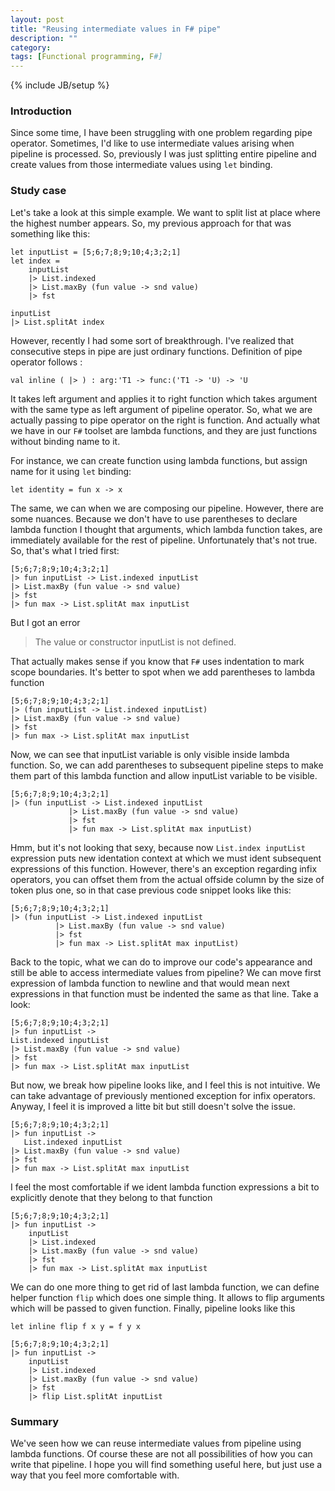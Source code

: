 ```yaml
---
layout: post
title: "Reusing intermediate values in F# pipe"
description: ""
category: 
tags: [Functional programming, F#]
---
```

{% include JB/setup %}

### Introduction

Since some time, I have been struggling with one problem regarding pipe operator. Sometimes, I'd like to use intermediate values
arising when pipeline is processed. So, previously I was just splitting entire pipeline and create values from those intermediate values using `let` binding.

### Study case

Let's take a look at this simple example. We want to split list at place where the highest number appears. So, my previous approach for that was something like this:

<pre class="fssnip highlighted"><code lang="fsharp"><span class="k">let</span> <span onmouseout="hideTip(event, 'fs1', 1)" onmouseover="showTip(event, 'fs1', 1)" class="i">inputList</span> <span class="o">=</span> [<span class="n">5</span>;<span class="n">6</span>;<span class="n">7</span>;<span class="n">8</span>;<span class="n">9</span>;<span class="n">10</span>;<span class="n">4</span>;<span class="n">3</span>;<span class="n">2</span>;<span class="n">1</span>]
<span class="k">let</span> <span onmouseout="hideTip(event, 'fs2', 2)" onmouseover="showTip(event, 'fs2', 2)" class="i">index</span> <span class="o">=</span>
	<span onmouseout="hideTip(event, 'fs1', 3)" onmouseover="showTip(event, 'fs1', 3)" class="i">inputList</span>
	<span class="o">|&gt;</span> <span onmouseout="hideTip(event, 'fs3', 4)" onmouseover="showTip(event, 'fs3', 4)" class="t">List</span><span class="o">.</span><span onmouseout="hideTip(event, 'fs4', 5)" onmouseover="showTip(event, 'fs4', 5)" class="f">indexed</span>
	<span class="o">|&gt;</span> <span onmouseout="hideTip(event, 'fs3', 6)" onmouseover="showTip(event, 'fs3', 6)" class="t">List</span><span class="o">.</span><span onmouseout="hideTip(event, 'fs5', 7)" onmouseover="showTip(event, 'fs5', 7)" class="f">maxBy</span> (<span class="k">fun</span> <span onmouseout="hideTip(event, 'fs6', 8)" onmouseover="showTip(event, 'fs6', 8)" class="i">value</span> <span class="k">-&gt;</span> <span onmouseout="hideTip(event, 'fs7', 9)" onmouseover="showTip(event, 'fs7', 9)" class="f">snd</span> <span onmouseout="hideTip(event, 'fs6', 10)" onmouseover="showTip(event, 'fs6', 10)" class="i">value</span>)
	<span class="o">|&gt;</span> <span onmouseout="hideTip(event, 'fs8', 11)" onmouseover="showTip(event, 'fs8', 11)" class="f">fst</span> 

<span onmouseout="hideTip(event, 'fs1', 12)" onmouseover="showTip(event, 'fs1', 12)" class="i">inputList</span> 
<span class="o">|&gt;</span> <span onmouseout="hideTip(event, 'fs3', 13)" onmouseover="showTip(event, 'fs3', 13)" class="t">List</span><span class="o">.</span><span onmouseout="hideTip(event, 'fs9', 14)" onmouseover="showTip(event, 'fs9', 14)" class="f">splitAt</span> <span onmouseout="hideTip(event, 'fs2', 15)" onmouseover="showTip(event, 'fs2', 15)" class="i">index</span>
</code></pre>

However, recently I had some sort of breakthrough. I've realized that consecutive steps in pipe are just ordinary functions.
Definition of pipe operator follows :

<pre class="fssnip highlighted"><code lang="fsharp"><span class="k">val</span> <span class="k">inline</span> ( <span class="o">|&gt;</span> ) <span class="o">:</span> <span class="i">arg</span><span class="o">:</span><span class="o">&#39;</span><span class="i">T1</span> <span class="k">-&gt;</span> <span class="i">func</span><span class="o">:</span>(<span class="o">&#39;</span><span class="i">T1</span> <span class="k">-&gt;</span> <span class="o">&#39;</span><span class="i">U</span>) <span class="k">-&gt;</span> <span class="o">&#39;</span><span class="i">U</span>
</code></pre>

It takes left argument and applies it to right function which takes argument with the same type as left argument of pipeline operator. So, what we are actually passing to pipe operator on the right is function. And actually what we have in our `F#` toolset are lambda functions, and they are just functions without binding name to it.

For instance, we can create function using lambda functions, but assign name for it using `let` binding: 

<pre class="fssnip highlighted"><code lang="fsharp"><span class="k">let</span> <span class="i">identity</span> <span class="o">=</span> <span class="k">fun</span> <span class="i">x</span> <span class="k">-&gt;</span> <span class="i">x</span>
</code></pre>

The same, we can when we are composing our pipeline. However, there are some nuances. Because we don't have to use parentheses to declare lambda function I thought that arguments, which lambda function takes, are immediately available for the rest of pipeline. Unfortunately that's not true. So, that's what I tried first:

<pre class="fssnip highlighted"><code lang="fsharp">[<span class="n">5</span>;<span class="n">6</span>;<span class="n">7</span>;<span class="n">8</span>;<span class="n">9</span>;<span class="n">10</span>;<span class="n">4</span>;<span class="n">3</span>;<span class="n">2</span>;<span class="n">1</span>]
<span class="o">|&gt;</span> <span class="k">fun</span> <span onmouseout="hideTip(event, 'fs1', 16)" onmouseover="showTip(event, 'fs1', 16)" class="i">inputList</span> <span class="k">-&gt;</span> <span onmouseout="hideTip(event, 'fs3', 17)" onmouseover="showTip(event, 'fs3', 17)" class="i">List</span><span class="o">.</span><span onmouseout="hideTip(event, 'fs4', 18)" onmouseover="showTip(event, 'fs4', 18)" class="i">indexed</span> <span onmouseout="hideTip(event, 'fs1', 19)" onmouseover="showTip(event, 'fs1', 19)" class="i">inputList</span>
<span class="o">|&gt;</span> <span onmouseout="hideTip(event, 'fs3', 20)" onmouseover="showTip(event, 'fs3', 20)" class="i">List</span><span class="o">.</span><span onmouseout="hideTip(event, 'fs5', 21)" onmouseover="showTip(event, 'fs5', 21)" class="i">maxBy</span> (<span class="k">fun</span> <span class="i">value</span> <span class="k">-&gt;</span> <span onmouseout="hideTip(event, 'fs7', 22)" onmouseover="showTip(event, 'fs7', 22)" class="i">snd</span> <span class="i">value</span>)
<span class="o">|&gt;</span> <span onmouseout="hideTip(event, 'fs8', 23)" onmouseover="showTip(event, 'fs8', 23)" class="i">fst</span>
<span class="o">|&gt;</span> <span class="k">fun</span> <span onmouseout="hideTip(event, 'fs10', 24)" onmouseover="showTip(event, 'fs10', 24)" class="i">max</span> <span class="k">-&gt;</span> <span onmouseout="hideTip(event, 'fs3', 25)" onmouseover="showTip(event, 'fs3', 25)" class="i">List</span><span class="o">.</span><span onmouseout="hideTip(event, 'fs9', 26)" onmouseover="showTip(event, 'fs9', 26)" class="i">splitAt</span> <span onmouseout="hideTip(event, 'fs10', 27)" onmouseover="showTip(event, 'fs10', 27)" class="i">max</span> <span onmouseout="hideTip(event, 'fs1', 28)" onmouseover="showTip(event, 'fs1', 28)" class="i">inputList</span>
</code></pre>

But I got an error 

> The value or constructor inputList is not defined. 

That actually makes sense if you know that `F#` uses indentation to mark scope boundaries.
It's better to spot when we add parentheses to lambda function 

<pre class="fssnip highlighted"><code lang="fsharp">[<span class="n">5</span>;<span class="n">6</span>;<span class="n">7</span>;<span class="n">8</span>;<span class="n">9</span>;<span class="n">10</span>;<span class="n">4</span>;<span class="n">3</span>;<span class="n">2</span>;<span class="n">1</span>]
<span class="o">|&gt;</span> (<span class="k">fun</span> <span onmouseout="hideTip(event, 'fs1', 29)" onmouseover="showTip(event, 'fs1', 29)" class="i">inputList</span> <span class="k">-&gt;</span> <span onmouseout="hideTip(event, 'fs3', 30)" onmouseover="showTip(event, 'fs3', 30)" class="i">List</span><span class="o">.</span><span onmouseout="hideTip(event, 'fs4', 31)" onmouseover="showTip(event, 'fs4', 31)" class="i">indexed</span> <span onmouseout="hideTip(event, 'fs1', 32)" onmouseover="showTip(event, 'fs1', 32)" class="i">inputList</span>)
<span class="o">|&gt;</span> <span onmouseout="hideTip(event, 'fs3', 33)" onmouseover="showTip(event, 'fs3', 33)" class="i">List</span><span class="o">.</span><span onmouseout="hideTip(event, 'fs5', 34)" onmouseover="showTip(event, 'fs5', 34)" class="i">maxBy</span> (<span class="k">fun</span> <span class="i">value</span> <span class="k">-&gt;</span> <span onmouseout="hideTip(event, 'fs7', 35)" onmouseover="showTip(event, 'fs7', 35)" class="i">snd</span> <span class="i">value</span>)
<span class="o">|&gt;</span> <span onmouseout="hideTip(event, 'fs8', 36)" onmouseover="showTip(event, 'fs8', 36)" class="i">fst</span>
<span class="o">|&gt;</span> <span class="k">fun</span> <span onmouseout="hideTip(event, 'fs10', 37)" onmouseover="showTip(event, 'fs10', 37)" class="i">max</span> <span class="k">-&gt;</span> <span onmouseout="hideTip(event, 'fs3', 38)" onmouseover="showTip(event, 'fs3', 38)" class="i">List</span><span class="o">.</span><span onmouseout="hideTip(event, 'fs9', 39)" onmouseover="showTip(event, 'fs9', 39)" class="i">splitAt</span> <span onmouseout="hideTip(event, 'fs10', 40)" onmouseover="showTip(event, 'fs10', 40)" class="i">max</span> <span onmouseout="hideTip(event, 'fs1', 41)" onmouseover="showTip(event, 'fs1', 41)" class="i">inputList</span>
</code></pre>

Now, we can see that inputList variable is only visible inside lambda function. So, we can add parentheses to subsequent pipeline steps to make them part of this lambda function and allow inputList variable to be visible.

<pre class="fssnip highlighted"><code lang="fsharp">[<span class="n">5</span>;<span class="n">6</span>;<span class="n">7</span>;<span class="n">8</span>;<span class="n">9</span>;<span class="n">10</span>;<span class="n">4</span>;<span class="n">3</span>;<span class="n">2</span>;<span class="n">1</span>]
<span class="o">|&gt;</span> (<span class="k">fun</span> <span onmouseout="hideTip(event, 'fs1', 42)" onmouseover="showTip(event, 'fs1', 42)" class="i">inputList</span> <span class="k">-&gt;</span> <span onmouseout="hideTip(event, 'fs3', 43)" onmouseover="showTip(event, 'fs3', 43)" class="i">List</span><span class="o">.</span><span onmouseout="hideTip(event, 'fs4', 44)" onmouseover="showTip(event, 'fs4', 44)" class="i">indexed</span> <span onmouseout="hideTip(event, 'fs1', 45)" onmouseover="showTip(event, 'fs1', 45)" class="i">inputList</span>
		     <span class="o">|&gt;</span> <span onmouseout="hideTip(event, 'fs3', 46)" onmouseover="showTip(event, 'fs3', 46)" class="i">List</span><span class="o">.</span><span onmouseout="hideTip(event, 'fs5', 47)" onmouseover="showTip(event, 'fs5', 47)" class="i">maxBy</span> (<span class="k">fun</span> <span class="i">value</span> <span class="k">-&gt;</span> <span onmouseout="hideTip(event, 'fs7', 48)" onmouseover="showTip(event, 'fs7', 48)" class="i">snd</span> <span class="i">value</span>)
		     <span class="o">|&gt;</span> <span onmouseout="hideTip(event, 'fs8', 49)" onmouseover="showTip(event, 'fs8', 49)" class="i">fst</span>
		     <span class="o">|&gt;</span> <span class="k">fun</span> <span onmouseout="hideTip(event, 'fs10', 50)" onmouseover="showTip(event, 'fs10', 50)" class="i">max</span> <span class="k">-&gt;</span> <span onmouseout="hideTip(event, 'fs3', 51)" onmouseover="showTip(event, 'fs3', 51)" class="i">List</span><span class="o">.</span><span onmouseout="hideTip(event, 'fs9', 52)" onmouseover="showTip(event, 'fs9', 52)" class="i">splitAt</span> <span onmouseout="hideTip(event, 'fs10', 53)" onmouseover="showTip(event, 'fs10', 53)" class="i">max</span> <span onmouseout="hideTip(event, 'fs1', 54)" onmouseover="showTip(event, 'fs1', 54)" class="i">inputList</span>)
</code></pre>

Hmm, but it's not looking that sexy, because now `List.index inputList` expression puts new identation context at which we must ident subsequent expressions of this function.
However, there's an exception regarding infix operators, you can offset them from the actual offside column by the size of token plus one, so in that case previous code snippet looks like this:

<pre class="fssnip highlighted"><code lang="fsharp">[<span class="n">5</span>;<span class="n">6</span>;<span class="n">7</span>;<span class="n">8</span>;<span class="n">9</span>;<span class="n">10</span>;<span class="n">4</span>;<span class="n">3</span>;<span class="n">2</span>;<span class="n">1</span>]
<span class="o">|&gt;</span> (<span class="k">fun</span> <span onmouseout="hideTip(event, 'fs1', 55)" onmouseover="showTip(event, 'fs1', 55)" class="i">inputList</span> <span class="k">-&gt;</span> <span onmouseout="hideTip(event, 'fs3', 56)" onmouseover="showTip(event, 'fs3', 56)" class="i">List</span><span class="o">.</span><span onmouseout="hideTip(event, 'fs4', 57)" onmouseover="showTip(event, 'fs4', 57)" class="i">indexed</span> <span onmouseout="hideTip(event, 'fs1', 58)" onmouseover="showTip(event, 'fs1', 58)" class="i">inputList</span>
		  <span class="o">|&gt;</span> <span onmouseout="hideTip(event, 'fs3', 59)" onmouseover="showTip(event, 'fs3', 59)" class="i">List</span><span class="o">.</span><span onmouseout="hideTip(event, 'fs5', 60)" onmouseover="showTip(event, 'fs5', 60)" class="i">maxBy</span> (<span class="k">fun</span> <span class="i">value</span> <span class="k">-&gt;</span> <span onmouseout="hideTip(event, 'fs7', 61)" onmouseover="showTip(event, 'fs7', 61)" class="i">snd</span> <span class="i">value</span>)
		  <span class="o">|&gt;</span> <span onmouseout="hideTip(event, 'fs8', 62)" onmouseover="showTip(event, 'fs8', 62)" class="i">fst</span>
		  <span class="o">|&gt;</span> <span class="k">fun</span> <span onmouseout="hideTip(event, 'fs10', 63)" onmouseover="showTip(event, 'fs10', 63)" class="i">max</span> <span class="k">-&gt;</span> <span onmouseout="hideTip(event, 'fs3', 64)" onmouseover="showTip(event, 'fs3', 64)" class="i">List</span><span class="o">.</span><span onmouseout="hideTip(event, 'fs9', 65)" onmouseover="showTip(event, 'fs9', 65)" class="i">splitAt</span> <span onmouseout="hideTip(event, 'fs10', 66)" onmouseover="showTip(event, 'fs10', 66)" class="i">max</span> <span onmouseout="hideTip(event, 'fs1', 67)" onmouseover="showTip(event, 'fs1', 67)" class="i">inputList</span>)
</code></pre>
         
Back to the topic, what we can do to improve our code's appearance and still be able to access intermediate values from pipeline?
We can move first expression of lambda function to newline and that would mean next expressions in that function must be indented the same as that line. Take a look:

<pre class="fssnip highlighted"><code lang="fsharp">[<span class="n">5</span>;<span class="n">6</span>;<span class="n">7</span>;<span class="n">8</span>;<span class="n">9</span>;<span class="n">10</span>;<span class="n">4</span>;<span class="n">3</span>;<span class="n">2</span>;<span class="n">1</span>]
<span class="o">|&gt;</span> <span class="k">fun</span> <span onmouseout="hideTip(event, 'fs1', 68)" onmouseover="showTip(event, 'fs1', 68)" class="i">inputList</span> <span class="k">-&gt;</span> 
<span onmouseout="hideTip(event, 'fs3', 69)" onmouseover="showTip(event, 'fs3', 69)" class="i">List</span><span class="o">.</span><span onmouseout="hideTip(event, 'fs4', 70)" onmouseover="showTip(event, 'fs4', 70)" class="i">indexed</span> <span onmouseout="hideTip(event, 'fs1', 71)" onmouseover="showTip(event, 'fs1', 71)" class="i">inputList</span>
<span class="o">|&gt;</span> <span onmouseout="hideTip(event, 'fs3', 72)" onmouseover="showTip(event, 'fs3', 72)" class="i">List</span><span class="o">.</span><span onmouseout="hideTip(event, 'fs5', 73)" onmouseover="showTip(event, 'fs5', 73)" class="i">maxBy</span> (<span class="k">fun</span> <span class="i">value</span> <span class="k">-&gt;</span> <span onmouseout="hideTip(event, 'fs7', 74)" onmouseover="showTip(event, 'fs7', 74)" class="i">snd</span> <span class="i">value</span>)
<span class="o">|&gt;</span> <span onmouseout="hideTip(event, 'fs8', 75)" onmouseover="showTip(event, 'fs8', 75)" class="i">fst</span>
<span class="o">|&gt;</span> <span class="k">fun</span> <span onmouseout="hideTip(event, 'fs10', 76)" onmouseover="showTip(event, 'fs10', 76)" class="i">max</span> <span class="k">-&gt;</span> <span onmouseout="hideTip(event, 'fs3', 77)" onmouseover="showTip(event, 'fs3', 77)" class="i">List</span><span class="o">.</span><span onmouseout="hideTip(event, 'fs9', 78)" onmouseover="showTip(event, 'fs9', 78)" class="i">splitAt</span> <span onmouseout="hideTip(event, 'fs10', 79)" onmouseover="showTip(event, 'fs10', 79)" class="i">max</span> <span onmouseout="hideTip(event, 'fs1', 80)" onmouseover="showTip(event, 'fs1', 80)" class="i">inputList</span>
</code></pre>

But now, we break how pipeline looks like, and I feel this is not intuitive. We can take advantage of previously mentioned exception for infix operators. Anyway, I feel it is improved a litte bit but still doesn't solve the issue.

<pre class="fssnip highlighted"><code lang="fsharp">[<span class="n">5</span>;<span class="n">6</span>;<span class="n">7</span>;<span class="n">8</span>;<span class="n">9</span>;<span class="n">10</span>;<span class="n">4</span>;<span class="n">3</span>;<span class="n">2</span>;<span class="n">1</span>]
<span class="o">|&gt;</span> <span class="k">fun</span> <span onmouseout="hideTip(event, 'fs1', 81)" onmouseover="showTip(event, 'fs1', 81)" class="i">inputList</span> <span class="k">-&gt;</span> 
   <span onmouseout="hideTip(event, 'fs3', 82)" onmouseover="showTip(event, 'fs3', 82)" class="i">List</span><span class="o">.</span><span onmouseout="hideTip(event, 'fs4', 83)" onmouseover="showTip(event, 'fs4', 83)" class="i">indexed</span> <span onmouseout="hideTip(event, 'fs1', 84)" onmouseover="showTip(event, 'fs1', 84)" class="i">inputList</span>
<span class="o">|&gt;</span> <span onmouseout="hideTip(event, 'fs3', 85)" onmouseover="showTip(event, 'fs3', 85)" class="i">List</span><span class="o">.</span><span onmouseout="hideTip(event, 'fs5', 86)" onmouseover="showTip(event, 'fs5', 86)" class="i">maxBy</span> (<span class="k">fun</span> <span class="i">value</span> <span class="k">-&gt;</span> <span onmouseout="hideTip(event, 'fs7', 87)" onmouseover="showTip(event, 'fs7', 87)" class="i">snd</span> <span class="i">value</span>)
<span class="o">|&gt;</span> <span onmouseout="hideTip(event, 'fs8', 88)" onmouseover="showTip(event, 'fs8', 88)" class="i">fst</span>
<span class="o">|&gt;</span> <span class="k">fun</span> <span onmouseout="hideTip(event, 'fs10', 89)" onmouseover="showTip(event, 'fs10', 89)" class="i">max</span> <span class="k">-&gt;</span> <span onmouseout="hideTip(event, 'fs3', 90)" onmouseover="showTip(event, 'fs3', 90)" class="i">List</span><span class="o">.</span><span onmouseout="hideTip(event, 'fs9', 91)" onmouseover="showTip(event, 'fs9', 91)" class="i">splitAt</span> <span onmouseout="hideTip(event, 'fs10', 92)" onmouseover="showTip(event, 'fs10', 92)" class="i">max</span> <span onmouseout="hideTip(event, 'fs1', 93)" onmouseover="showTip(event, 'fs1', 93)" class="i">inputList</span>
</code></pre>
I feel the most comfortable if we ident lambda function expressions a bit to explicitly denote that they belong to that function

<pre class="fssnip highlighted"><code lang="fsharp">[<span class="n">5</span>;<span class="n">6</span>;<span class="n">7</span>;<span class="n">8</span>;<span class="n">9</span>;<span class="n">10</span>;<span class="n">4</span>;<span class="n">3</span>;<span class="n">2</span>;<span class="n">1</span>]
<span class="o">|&gt;</span> <span class="k">fun</span> <span onmouseout="hideTip(event, 'fs1', 94)" onmouseover="showTip(event, 'fs1', 94)" class="i">inputList</span> <span class="k">-&gt;</span> 
    <span onmouseout="hideTip(event, 'fs1', 95)" onmouseover="showTip(event, 'fs1', 95)" class="i">inputList</span> 
    <span class="o">|&gt;</span> <span onmouseout="hideTip(event, 'fs3', 96)" onmouseover="showTip(event, 'fs3', 96)" class="i">List</span><span class="o">.</span><span onmouseout="hideTip(event, 'fs4', 97)" onmouseover="showTip(event, 'fs4', 97)" class="i">indexed</span>
    <span class="o">|&gt;</span> <span onmouseout="hideTip(event, 'fs3', 98)" onmouseover="showTip(event, 'fs3', 98)" class="i">List</span><span class="o">.</span><span onmouseout="hideTip(event, 'fs5', 99)" onmouseover="showTip(event, 'fs5', 99)" class="i">maxBy</span> (<span class="k">fun</span> <span class="i">value</span> <span class="k">-&gt;</span> <span onmouseout="hideTip(event, 'fs7', 100)" onmouseover="showTip(event, 'fs7', 100)" class="i">snd</span> <span class="i">value</span>)
    <span class="o">|&gt;</span> <span onmouseout="hideTip(event, 'fs8', 101)" onmouseover="showTip(event, 'fs8', 101)" class="i">fst</span>
    <span class="o">|&gt;</span> <span class="k">fun</span> <span onmouseout="hideTip(event, 'fs10', 102)" onmouseover="showTip(event, 'fs10', 102)" class="i">max</span> <span class="k">-&gt;</span> <span onmouseout="hideTip(event, 'fs3', 103)" onmouseover="showTip(event, 'fs3', 103)" class="i">List</span><span class="o">.</span><span onmouseout="hideTip(event, 'fs9', 104)" onmouseover="showTip(event, 'fs9', 104)" class="i">splitAt</span> <span onmouseout="hideTip(event, 'fs10', 105)" onmouseover="showTip(event, 'fs10', 105)" class="i">max</span> <span onmouseout="hideTip(event, 'fs1', 106)" onmouseover="showTip(event, 'fs1', 106)" class="i">inputList</span>
</code></pre>
    
We can do one more thing to get rid of last lambda function, we can define helper function `flip` which does one simple thing. It allows to flip arguments which will be passed to given function. Finally, pipeline looks like this

<pre class="fssnip highlighted"><code lang="fsharp"><span class="k">let</span> <span class="k">inline</span> <span class="i">flip</span> <span class="i">f</span> <span class="i">x</span> <span class="i">y</span> <span class="o">=</span> <span class="i">f</span> <span class="i">y</span> <span class="i">x</span>

[<span class="n">5</span>;<span class="n">6</span>;<span class="n">7</span>;<span class="n">8</span>;<span class="n">9</span>;<span class="n">10</span>;<span class="n">4</span>;<span class="n">3</span>;<span class="n">2</span>;<span class="n">1</span>]
<span class="o">|&gt;</span> <span class="k">fun</span> <span onmouseout="hideTip(event, 'fs1', 107)" onmouseover="showTip(event, 'fs1', 107)" class="i">inputList</span> <span class="k">-&gt;</span> 
    <span onmouseout="hideTip(event, 'fs1', 108)" onmouseover="showTip(event, 'fs1', 108)" class="i">inputList</span> 
    <span class="o">|&gt;</span> <span onmouseout="hideTip(event, 'fs3', 109)" onmouseover="showTip(event, 'fs3', 109)" class="i">List</span><span class="o">.</span><span onmouseout="hideTip(event, 'fs4', 110)" onmouseover="showTip(event, 'fs4', 110)" class="i">indexed</span>
    <span class="o">|&gt;</span> <span onmouseout="hideTip(event, 'fs3', 111)" onmouseover="showTip(event, 'fs3', 111)" class="i">List</span><span class="o">.</span><span onmouseout="hideTip(event, 'fs5', 112)" onmouseover="showTip(event, 'fs5', 112)" class="i">maxBy</span> (<span class="k">fun</span> <span class="i">value</span> <span class="k">-&gt;</span> <span onmouseout="hideTip(event, 'fs7', 113)" onmouseover="showTip(event, 'fs7', 113)" class="i">snd</span> <span class="i">value</span>)
    <span class="o">|&gt;</span> <span onmouseout="hideTip(event, 'fs8', 114)" onmouseover="showTip(event, 'fs8', 114)" class="i">fst</span>
    <span class="o">|&gt;</span> <span class="i">flip</span> <span onmouseout="hideTip(event, 'fs3', 115)" onmouseover="showTip(event, 'fs3', 115)" class="i">List</span><span class="o">.</span><span onmouseout="hideTip(event, 'fs9', 116)" onmouseover="showTip(event, 'fs9', 116)" class="i">splitAt</span> <span onmouseout="hideTip(event, 'fs1', 117)" onmouseover="showTip(event, 'fs1', 117)" class="i">inputList</span>
</code></pre>

### Summary

We've seen how we can reuse intermediate values from pipeline using lambda functions.
Of course these are not all possibilities of how you can write that pipeline. I hope you will find something useful here, but just use a way that you feel more comfortable with.